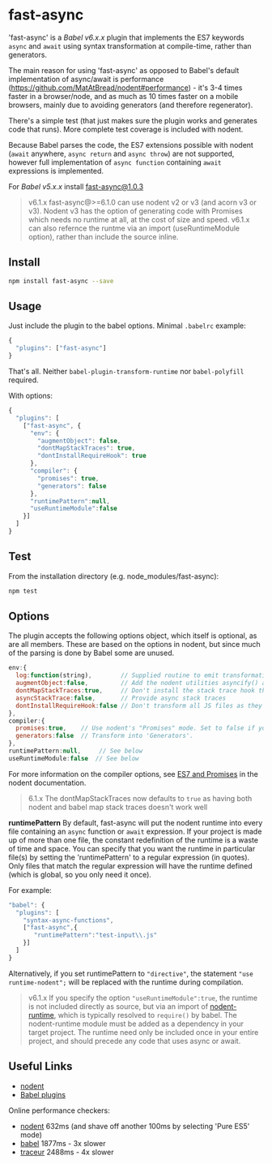 fast-async
==========

'fast-async' is a _Babel v6.x.x_ plugin that implements the ES7 keywords `async` and `await` using syntax transformation
at compile-time, rather than generators.

The main reason for using 'fast-async' as opposed to Babel's default implementation of async/await is
performance (https://github.com/MatAtBread/nodent#performance) - it's 3-4 times faster in a browser/node, and
as much as 10 times faster on a mobile browsers, mainly due to avoiding generators (and therefore regenerator).

There's a simple test (that just makes sure the plugin works and generates code that runs). More complete
test coverage is included with nodent.

Because Babel parses the code, the ES7 extensions possible with nodent (`await` anywhere, `async return` and `async throw`) are not supported, however full implementation of `async function` containing `await` expressions is implemented.

For _Babel v5.x.x_ install fast-async@1.0.3

> v6.1.x
fast-async@>=6.1.0 can use nodent v2 or v3 (and acorn v3 or v3). Nodent v3 has the option of generating code with Promises which needs no runtime at all, at the cost of size and speed. v6.1.x can also refernce the runtme via an import (useRuntimeModule option), rather than include the source inline.

Install
-------
```bash
npm install fast-async --save
```
  
Usage
-----

Just include the plugin to the babel options. Minimal `.babelrc` example:
```js
{
  "plugins": ["fast-async"]
}
```

That's all. Neither `babel-plugin-transform-runtime` nor `babel-polyfill` required.

With options:
```js
{
  "plugins": [
    ["fast-async", {
      "env": {
        "augmentObject": false,
        "dontMapStackTraces": true,
        "dontInstallRequireHook": true
      },
      "compiler": {
        "promises": true,
        "generators": false
      },
      "runtimePattern":null,
      "useRuntimeModule":false
    }]
  ]
}
```

Test
----
From the installation directory (e.g. node_modules/fast-async):
```bash
npm test
```
Options
-------
The plugin accepts the following options object, which itself is optional, as are all members. These are based on the options in nodent,
but since much of the parsing is done by Babel some are unused.

```js
env:{
  log:function(string),        // Supplied routine to emit transformation warnings. Default: console.log
  augmentObject:false,         // Add the nodent utilities asyncify() and isThenable() to Object.prototype
  dontMapStackTraces:true,     // Don't install the stack trace hook that maps line numbers
  asyncStackTrace:false,       // Provide async stack traces
  dontInstallRequireHook:false // Don't transform all JS files as they are loaded into node
},
compiler:{
  promises:true,    // Use nodent's "Promises" mode. Set to false if your execution environment does not support Promises.
  generators:false  // Transform into 'Generators'.
},
runtimePattern:null,     // See below
useRuntimeModule:false  // See below
```

For more information on the compiler options, see [ES7 and Promises](https://github.com/matatbread/nodent#es7-and-promises) in the nodent documentation.

> 6.1.x
The dontMapStackTraces now defaults to `true` as having both nodent and babel map stack traces doesn't work well

__runtimePattern__ 
By default, fast-async will put the nodent runtime into every file containing an `async` function or `await` expression. 
If your project is made up of more than one file, the constant redefinition of the runtime is a waste of time and space. You can 
specify that you want the runtime in particular file(s) by setting the 'runtimePattern' to a regular expression (in quotes). 
Only files that match the regular expression will have the runtime defined (which is global, so you only need it once). 

For example:

```js
"babel": {
  "plugins": [
    "syntax-async-functions",
    ["fast-async",{
       "runtimePattern":"test-input\\.js"
    }]
  ]
}
```
Alternatively, if you set runtimePattern to `"directive"`, the statement `"use runtime-nodent";` will be replaced with the runtime during compilation.

> v6.1.x
If you specify the option `"useRuntimeModule":true`, the runtime is not included directly as source, but via an import of [nodent-runtime](https://github.com/MatAtBread/nodent-runtime), which is typically resolved to `require()` by babel. The nodent-runtime module must be added as a dependency in your target project. The runtime need only be included once in your entire project, and should precede any code that uses async or await.

Useful Links
------------

* [nodent](https://github.com/MatAtBread/nodent)
* [Babel plugins](http://babeljs.io/docs/advanced/plugins/)

Online performance checkers:

* [nodent](http://nodent.mailed.me.uk/#function%20pause%28%29%20{%0A%20%20%20%20return%20new%20Promise%28function%20%28%24return%2C%20%24error%29%20{%0A%20%20%20%20%20%20%20%20setTimeout%28function%20%28%29%20{%0A%20%20%20%20%20%20%20%20%20%20%20%20return%20%24return%280%29%3B%0A%20%20%20%20%20%20%20%20}%2C%200%29%3B%0A%20%20%20%20}%29%3B%0A}%0A%0Aasync%20function%20doNothing%28%29%20{%0A%20%20%20%20return%3B%0A}%0A%0Aasync%20function%20test%28%29%20{%0A%20%20%20%20var%20t%20%3D%20Date.now%28%29%3B%0A%20%20%20%20for%20%28var%20j%20%3D%200%3B%20j%20%3C%2050%3B%20j%2B%2B%29%20{%0A%20%20%20%20%20%20%20%20for%20%28var%20i%20%3D%200%3B%20i%20%3C%201000%3B%20i%2B%2B%29%20{%0A%20%20%20%20%20%20%20%20%20%20%20%20await%20doNothing%28%29%3B%0A%20%20%20%20%20%20%20%20}%0A%20%20%20%20%20%20%20%20await%20pause%28%29%3B%0A%20%20%20%20}%0A%20%20%20%20return%20Date.now%28%29%20-%20t%3B%0A}%0A%0Atest%28%29.then%28alert%29%3B%0A) 632ms (and shave off another 100ms by selecting 'Pure ES5' mode)
* [babel](https://babeljs.io/repl/#?experimental=true&evaluate=true&loose=false&spec=false&code=function%20pause%28%29%20{%0A%20%20%20%20return%20new%20Promise%28function%20%28%24return%2C%20%24error%29%20{%0A%20%20%20%20%20%20%20%20setTimeout%28function%20%28%29%20{%0A%20%20%20%20%20%20%20%20%20%20%20%20return%20%24return%280%29%3B%0A%20%20%20%20%20%20%20%20}%2C%200%29%3B%0A%20%20%20%20}%29%3B%0A}%0A%0Aasync%20function%20doNothing%28%29%20{%0A%20%20%20%20return%3B%0A}%0A%0Aasync%20function%20test%28%29%20{%0A%20%20%20%20var%20t%20%3D%20Date.now%28%29%3B%0A%20%20%20%20for%20%28var%20j%20%3D%200%3B%20j%20%3C%2050%3B%20j%2B%2B%29%20{%0A%20%20%20%20%20%20%20%20for%20%28var%20i%20%3D%200%3B%20i%20%3C%201000%3B%20i%2B%2B%29%20{%0A%20%20%20%20%20%20%20%20%20%20%20%20await%20doNothing%28%29%3B%0A%20%20%20%20%20%20%20%20}%0A%20%20%20%20%20%20%20%20await%20pause%28%29%3B%0A%20%20%20%20}%0A%20%20%20%20return%20Date.now%28%29%20-%20t%3B%0A}%0A%0Atest%28%29.then%28alert%2Calert%29%3B%0A) 1877ms - 3x slower
* [traceur](https://google.github.io/traceur-compiler/demo/repl.html#%2F%2F%20Options%3A%20--annotations%20--array-comprehension%20--async-functions%20--async-generators%20--exponentiation%20--export-from-extended%20--for-on%20--generator-comprehension%20--member-variables%20--proper-tail-calls%20--require%20--symbols%20--types%20%0Afunction%20pause%28%29%20{%0A%20%20%20%20return%20new%20Promise%28function%20%28%24return%2C%20%24error%29%20{%0A%20%20%20%20%20%20%20%20setTimeout%28function%20%28%29%20{%0A%20%20%20%20%20%20%20%20%20%20%20%20return%20%24return%280%29%3B%0A%20%20%20%20%20%20%20%20}%2C%200%29%3B%0A%20%20%20%20}%29%3B%0A}%0A%0Aasync%20function%20doNothing%28%29%20{%0A%20%20%20%20return%3B%0A}%0A%0Aasync%20function%20test%28%29%20{%0A%20%20%20%20var%20t%20%3D%20Date.now%28%29%3B%0A%20%20%20%20for%20%28var%20j%20%3D%200%3B%20j%20%3C%2050%3B%20j%2B%2B%29%20{%0A%20%20%20%20%20%20%20%20for%20%28var%20i%20%3D%200%3B%20i%20%3C%201000%3B%20i%2B%2B%29%20{%0A%20%20%20%20%20%20%20%20%20%20%20%20await%20doNothing%28%29%3B%0A%20%20%20%20%20%20%20%20}%0A%20%20%20%20%20%20%20%20await%20pause%28%29%3B%0A%20%20%20%20}%0A%20%20%20%20return%20Date.now%28%29%20-%20t%3B%0A}%0A%0Atest%28%29.then%28alert%2Calert%29%3B%20%0A) 2488ms - 4x slower
